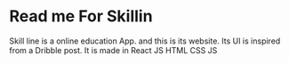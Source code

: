 # Read me For Skillin

Skill line is a online education App. and this is its website.
Its UI is inspired from a Dribble post.
It is made in React JS HTML CSS JS

